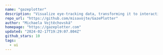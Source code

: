 ```yaml
---
name: "gazeplotter"
description: "Visualize eye-tracking data, transforming it to interactive scarf plots."
repo_url: "https://github.com/misavojte/GazePlotter"
author: "Michaela Vojtěchovská"
homepage: "https://gazeplotter.com"
updated: "2024-02-17T19:29:07.804Z"
github_stars: 10
tags: 
  - ui
---
```

